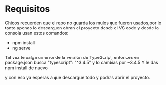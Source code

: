 # Requisitos
Chicos recuerden que el repo no guarda los mulos que fueron usados,por lo tanto apenas lo
descarguen abran el proyecto desde el VS code y desde la consola usan estos comandos:

- npm install
- ng serve

Tal vez te salga un error de la versión de TypeScript, entonces en package.json busca "typescript": "^3.4.5" y lo cambias por ~3.4.5
Y le das npm install de nuevo

y con eso ya esperas a que descargue todo y podras abrir el proyecto.
